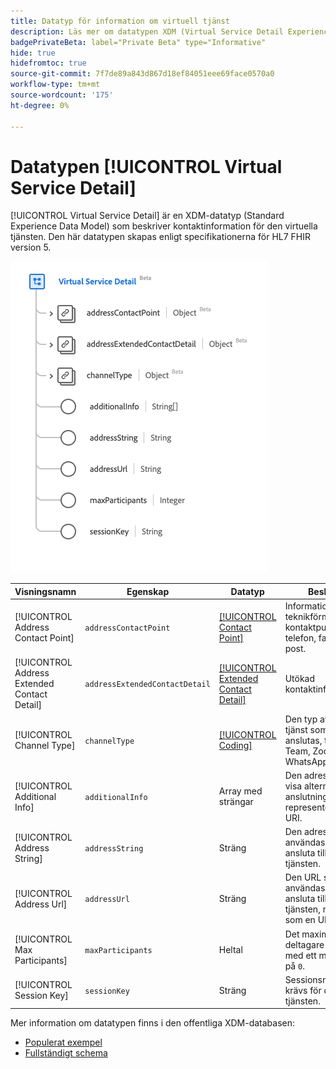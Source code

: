```yaml
---
title: Datatyp för information om virtuell tjänst
description: Läs mer om datatypen XDM (Virtual Service Detail Experience Data Model).
badgePrivateBeta: label="Private Beta" type="Informative"
hide: true
hidefromtoc: true
source-git-commit: 7f7de89a843d867d18ef84051eee69face0570a0
workflow-type: tm+mt
source-wordcount: '175'
ht-degree: 0%

---
```


# Datatypen [!UICONTROL Virtual Service Detail]

[!UICONTROL Virtual Service Detail] är en XDM-datatyp (Standard Experience Data Model) som beskriver kontaktinformation för den virtuella tjänsten. Den här datatypen skapas enligt specifikationerna för HL7 FHIR version 5.

![Datatypsstruktur för virtuell tjänstinformation](../../images/data-types/healthcare/virtual-service-detail.png)

| Visningsnamn | Egenskap | Datatyp | Beskrivning |
| --- | --- | --- | --- |
| [!UICONTROL Address Contact Point] | `addressContactPoint` | [[!UICONTROL Contact Point]](../healthcare/contact-point.md) | Information om en teknikförmedlad kontaktpunkt som en telefon, fax eller e-post. |
| [!UICONTROL Address Extended Contact Detail] | `addressExtendedContactDetail` | [[!UICONTROL Extended Contact Detail]](../healthcare/extended-contact-detail.md) | Utökad kontaktinformation. |
| [!UICONTROL Channel Type] | `channelType` | [[!UICONTROL Coding]](../healthcare/coding.md) | Den typ av virtuell tjänst som ska anslutas, till exempel Team, Zoom eller WhatsApp. |
| [!UICONTROL Additional Info] | `additionalInfo` | Array med strängar | Den adress som ska visa alternativ anslutningsinformation, representerad som en URI. |
| [!UICONTROL Address String] | `addressString` | Sträng | Den adress som ska användas för att ansluta till den virtuella tjänsten. |
| [!UICONTROL Address Url] | `addressUrl` | Sträng | Den URL som ska användas för att ansluta till den virtuella tjänsten, representerad som en URI. |
| [!UICONTROL Max Participants] | `maxParticipants` | Heltal | Det maximala antalet deltagare som stöds, med ett minsta värde på `0`. |
| [!UICONTROL Session Key] | `sessionKey` | Sträng | Sessionsnyckeln som krävs för den virtuella tjänsten. |

Mer information om datatypen finns i den offentliga XDM-databasen:

* [Populerat exempel](https://github.com/adobe/xdm/blob/master/extensions/industry/healthcare/fhir/datatypes/simplequantity.example.1.json)
* [Fullständigt schema](https://github.com/adobe/xdm/blob/master/extensions/industry/healthcare/fhir/datatypes/simplequantity.schema.json)
